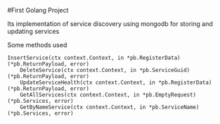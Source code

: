 #First Golang Project

Its implementation of service discovery using mongodb for storing and updating services

Some methods used

```
InsertService(ctx context.Context, in *pb.RegisterData) (*pb.ReturnPayload, error)
	DeleteService(ctx context.Context, in *pb.ServiceGuid) (*pb.ReturnPayload, error)
	UpdateServiceHealth(ctx context.Context, in *pb.RegisterData) (*pb.ReturnPayload, error)
	GetAllServices(ctx context.Context, in *pb.EmptyRequest) (*pb.Services, error)
	GetByNameService(ctx context.Context, in *pb.ServiceName) (*pb.Services, error)


```